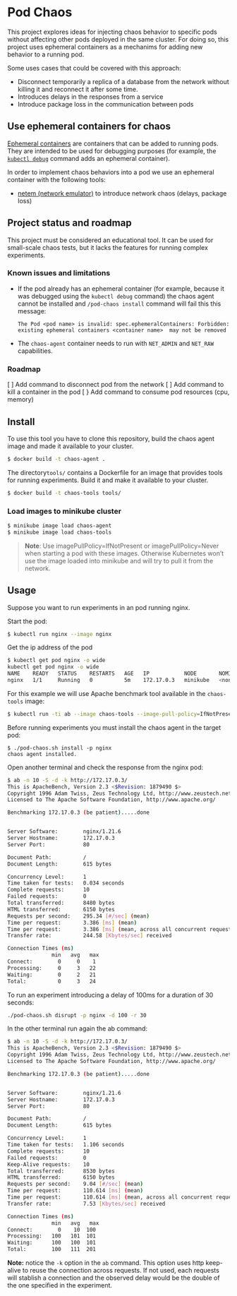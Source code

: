 # Pod Chaos

This project explores ideas for injecting chaos behavior to specific pods without affecting other pods deployed in the same cluster. For doing so, this project uses ephemeral containers as a mechanims for adding new behavior to a running pod. 

Some uses cases that could be covered with this approach:
* Disconnect temporarily a replica of a database from the network without killing it and reconnect it after some time.
* Introduces delays in the responses from a service
* Introduce package loss in the communication between pods

## Use ephemeral containers for chaos

[Ephemeral containers](https://kubernetes.io/docs/concepts/workloads/pods/ephemeral-containers/) are containers that can be added to running pods. They are intended to be used for debugging purposes (for example, the [`kubectl debug`](https://kubernetes.io/docs/tasks/debug-application-cluster/debug-running-pod/#ephemeral-container) command adds an ephemeral container).

In order to implement chaos behaviors into a pod we use an ephemeral container with the following tools: 

* [netem (network emulator)](https://man7.org/linux/man-pages/man8/tc-netem.8.html) to introduce network chaos (delays, package loss)

## Project status and roadmap

This project must be considered an educational tool. It can be used for small-scale chaos tests, but it lacks the features for running complex experiments.

### Known issues and limitations

* If the pod already has an ephemeral container (for example, because it was debugged using the `kubectl debug` command) the chaos agent cannot be installed and `/pod-chaos install` command will fail this this message:

   ```
   The Pod <pod name> is invalid: spec.ephemeralContainers: Forbidden: existing ephemeral containers <container name>  may not be removed
   ```
* The `chaos-agent` container needs to run with `NET_ADMIN` and `NET_RAW` capabilities. 

### Roadmap
[ ] Add command to disconnect pod from the network
[ ] Add command to kill a container in the pod
[ } Add command to consume pod resources (cpu, memory)

## Install

To use this tool you have to clone this repository, build the chaos agent image and made it available to your cluster.

```sh
$ docker build -t chaos-agent .
```

The directory`tools/` contains a Dockerfile for an image that provides tools for running experiments. Build it and make it available to your cluster.
```sh
$ docker build -t chaos-tools tools/
```

### Load images to minikube cluster

```sh
$ minikube image load chaos-agent
$ minikube image load chaos-tools
```
> **Note**: Use imagePullPolicy=IfNotPresent or imagePullPolicy=Never when starting a pod with these images. Otherwise Kubernetes won’t use the image loaded into minikube and will try to pull it from the network.

## Usage

Suppose you want to run experiments in an pod running nginx.

Start the pod:
```sh
$ kubectl run nginx --image nginx
```

Get the ip address of the pod 
```sh
$ kubectl get pod nginx -o wide
kubectl get pod nginx -o wide
NAME    READY   STATUS    RESTARTS   AGE   IP           NODE       NOMINATED NODE   READINESS GATES
nginx   1/1     Running   0          5m    172.17.0.3   minikube   <none>           <none>
```

For this example we will use Apache benchmark tool available in the `chaos-tools` image:
```sh
$ kubectl run -ti ab --image chaos-tools --image-pull-policy=IfNotPresent
``` 

Before running experiments you must install the chaos agent in the target pod:
```
$ ./pod-chaos.sh install -p nginx
chaos agent installed.
```

Open another terminal and check the response from the nginx pod:
```sh
$ ab -n 10 -S -d -k http://172.17.0.3/ 
This is ApacheBench, Version 2.3 <$Revision: 1879490 $>
Copyright 1996 Adam Twiss, Zeus Technology Ltd, http://www.zeustech.net/
Licensed to The Apache Software Foundation, http://www.apache.org/

Benchmarking 172.17.0.3 (be patient).....done


Server Software:        nginx/1.21.6
Server Hostname:        172.17.0.3
Server Port:            80

Document Path:          /
Document Length:        615 bytes

Concurrency Level:      1
Time taken for tests:   0.034 seconds
Complete requests:      10
Failed requests:        0
Total transferred:      8480 bytes
HTML transferred:       6150 bytes
Requests per second:    295.34 [#/sec] (mean)
Time per request:       3.386 [ms] (mean)
Time per request:       3.386 [ms] (mean, across all concurrent requests)
Transfer rate:          244.58 [Kbytes/sec] received

Connection Times (ms)
              min   avg   max
Connect:        0     0    1
Processing:     0     3   22
Waiting:        0     2   21
Total:          0     3   24
```

To run an experiment introducing a delay of 100ms for a duration of 30 seconds:
```sh
./pod-chaos.sh disrupt -p nginx -d 100 -r 30 
```

In the other terminal run again the ab command:
```sh
$ ab -n 10 -S -d -k http://172.17.0.3/
This is ApacheBench, Version 2.3 <$Revision: 1879490 $>
Copyright 1996 Adam Twiss, Zeus Technology Ltd, http://www.zeustech.net/
Licensed to The Apache Software Foundation, http://www.apache.org/

Benchmarking 172.17.0.3 (be patient).....done


Server Software:        nginx/1.21.6
Server Hostname:        172.17.0.3
Server Port:            80

Document Path:          /
Document Length:        615 bytes

Concurrency Level:      1
Time taken for tests:   1.106 seconds
Complete requests:      10
Failed requests:        0
Keep-Alive requests:    10
Total transferred:      8530 bytes
HTML transferred:       6150 bytes
Requests per second:    9.04 [#/sec] (mean)
Time per request:       110.614 [ms] (mean)
Time per request:       110.614 [ms] (mean, across all concurrent requests)
Transfer rate:          7.53 [Kbytes/sec] received

Connection Times (ms)
              min   avg   max
Connect:        0    10  100
Processing:   100   101  101
Waiting:      100   100  101
Total:        100   111  201
```
**Note:** notice the `-k` option in the `ab` command. This option uses http keep-alive to reuse the connection across requests. If not used, each requests will stablish a connection and the observed delay would be the double of the one specified in the experiment.
